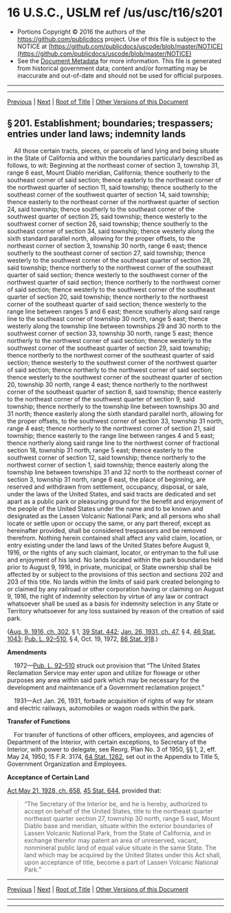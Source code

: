 ---
---

# 16 U.S.C., USLM ref /us/usc/t16/s201

* Portions Copyright © 2016 the authors of the https://github.com/publicdocs project.
  Use of this file is subject to the NOTICE at [https://github.com/publicdocs/uscode/blob/master/NOTICE](https://github.com/publicdocs/uscode/blob/master/NOTICE)
* See the [Document Metadata](././../../../../..//README.md) for more information.
  This file is generated from historical government data; content and/or formatting may be inaccurate and out-of-date and should not be used for official purposes.

----------
----------

[Previous](./../../../../..//us/usc/t16/ch1/schXXII/m__us_usc_t16_ch1_schXXII.md) | [Next](./../../../../..//us/usc/t16/ch1/schXXII/m__us_usc_t16_s201a.md) | [Root of Title](./../../../../../) | [Other Versions of this Document](https://publicdocs.github.io/go/links?ns=uslm&ref=%2Fus%2Fusc%2Ft16%2Fs201)

## § 201. Establishment; boundaries; trespassers; entries under land laws; indemnity lands

    All those certain tracts, pieces, or parcels of land lying and being situate in the State of California and within the boundaries particularly described as follows, to wit: Beginning at the northeast corner of section 3, township 31, range 6 east, Mount Diablo meridian, California; thence southerly to the southeast corner of said section; thence easterly to the northeast corner of the northwest quarter of section 11, said township; thence southerly to the southeast corner of the southwest quarter of section 14, said township; thence easterly to the northeast corner of the northwest quarter of section 24, said township; thence southerly to the southeast corner of the southwest quarter of section 25, said township; thence westerly to the southwest corner of section 26, said township; thence southerly to the southeast corner of section 34, said township; thence westerly along the sixth standard parallel north, allowing for the proper offsets, to the northeast corner of section 3, township 30 north, range 6 east; thence southerly to the southeast corner of section 27, said township; thence westerly to the southwest corner of the southeast quarter of section 28, said township; thence northerly to the northwest corner of the southeast quarter of said section; thence westerly to the southwest corner of the northwest quarter of said section; thence northerly to the northwest corner of said section; thence westerly to the southwest corner of the southeast quarter of section 20, said township; thence northerly to the northwest corner of the southeast quarter of said section; thence westerly to the range line between ranges 5 and 6 east; thence southerly along said range line to the southeast corner of township 30 north, range 5 east; thence westerly along the township line between townships 29 and 30 north to the southwest corner of section 33, township 30 north, range 5 east; thence northerly to the northwest corner of said section; thence westerly to the southwest corner of the southeast quarter of section 29, said township; thence northerly to the northwest corner of the southeast quarter of said section; thence westerly to the southwest corner of the northwest quarter of said section; thence northerly to the northwest corner of said section; thence westerly to the southwest corner of the southeast quarter of section 20, township 30 north, range 4 east; thence northerly to the northwest corner of the southeast quarter of section 8, said township; thence easterly to the northeast corner of the southwest quarter of section 9, said township; thence northerly to the township line between townships 30 and 31 north; thence easterly along the sixth standard parallel north, allowing for the proper offsets, to the southwest corner of section 33, township 31 north, range 4 east; thence northerly to the northwest corner of section 21, said township; thence easterly to the range line between ranges 4 and 5 east; thence northerly along said range line to the northwest corner of fractional section 18, township 31 north, range 5 east; thence easterly to the southwest corner of section 12, said township; thence northerly to the northwest corner of section 1, said township; thence easterly along the township line between townships 31 and 32 north to the northeast corner of section 3, township 31 north, range 6 east, the place of beginning, are reserved and withdrawn from settlement, occupancy, disposal, or sale, under the laws of the United States, and said tracts are dedicated and set apart as a public park or pleasuring ground for the benefit and enjoyment of the people of the United States under the name and to be known and designated as the Lassen Volcanic National Park; and all persons who shall locate or settle upon or occupy the same, or any part thereof, except as hereinafter provided, shall be considered trespassers and be removed therefrom. Nothing herein contained shall affect any valid claim, location, or entry existing under the land laws of the United States before August 9, 1916, or the rights of any such claimant, locator, or entryman to the full use and enjoyment of his land. No lands located within the park boundaries held prior to August 9, 1916, in private, municipal, or State ownership shall be affected by or subject to the provisions of this section and sections 202 and 203 of this title. No lands within the limits of said park created belonging to or claimed by any railroad or other corporation having or claiming on August 9, 1916, the right of indemnity selection by virtue of any law or contract whatsoever shall be used as a basis for indemnity selection in any State or Territory whatsoever for any loss sustained by reason of the creation of said park.

([Aug. 9, 1916, ch. 302][/us/act/1916-08-09/ch302], § 1, [39 Stat. 442][/us/stat/39/442]; [Jan. 26, 1931, ch. 47][/us/act/1931-01-26/ch47], § 4, [46 Stat. 1043][/us/stat/46/1043]; [Pub. L. 92–510][/us/pl/92/510], § 4, Oct. 19, 1972, [86 Stat. 918][/us/stat/86/918].)

 __Amendments__ 

    1972—[Pub. L. 92–510][/us/pl/92/510] struck out provision that “The United States Reclamation Service may enter upon and utilize for flowage or other purposes any area within said park which may be necessary for the development and maintenance of a Government reclamation project.”

    1931—Act Jan. 26, 1931, forbade acquisition of rights of way for steam and electric railways, automobiles or wagon roads within the park.

 __Transfer of Functions__ 

    For transfer of functions of other officers, employees, and agencies of Department of the Interior, with certain exceptions, to Secretary of the Interior, with power to delegate, see Reorg. Plan No. 3 of 1950, §§ 1, 2, eff. May 24, 1950, 15 F.R. 3174, [64 Stat. 1262][/us/stat/64/1262], set out in the Appendix to Title 5, Government Organization and Employees.

 __Acceptance of Certain Land__ 

[Act May 21, 1928, ch. 658][/us/act/1928-05-21/ch658], [45 Stat. 644][/us/stat/45/644], provided that: 

> “The Secretary of the Interior be, and he is hereby, authorized to accept on behalf of the United States, title to the northeast quarter northeast quarter section 27, township 30 north, range 5 east, Mount Diablo base and meridian, situate within the exterior boundaries of Lassen Volcanic National Park, from the State of California, and in exchange therefor may patent an area of unreserved, vacant, nonmineral public land of equal value situate in the same State. The land which may be acquired by the United States under this Act shall, upon acceptance of title, become a part of Lassen Volcanic National Park.”

----------

[Previous](./../../../../..//us/usc/t16/ch1/schXXII/m__us_usc_t16_ch1_schXXII.md) | [Next](./../../../../..//us/usc/t16/ch1/schXXII/m__us_usc_t16_s201a.md) | [Root of Title](./../../../../../) | [Other Versions of this Document](https://publicdocs.github.io/go/links?ns=uslm&ref=%2Fus%2Fusc%2Ft16%2Fs201)

----------
----------

[/us/act/1916-08-09/ch302]: https://publicdocs.github.io/go/links?ns=uslm&ref=%2Fus%2Fact%2F1916-08-09%2Fch302
[/us/stat/39/442]: https://publicdocs.github.io/go/links?ns=uslm&ref=%2Fus%2Fstat%2F39%2F442
[/us/act/1931-01-26/ch47]: https://publicdocs.github.io/go/links?ns=uslm&ref=%2Fus%2Fact%2F1931-01-26%2Fch47
[/us/stat/46/1043]: https://publicdocs.github.io/go/links?ns=uslm&ref=%2Fus%2Fstat%2F46%2F1043
[/us/pl/92/510]: https://publicdocs.github.io/go/links?ns=uslm&ref=%2Fus%2Fpl%2F92%2F510
[/us/stat/86/918]: https://publicdocs.github.io/go/links?ns=uslm&ref=%2Fus%2Fstat%2F86%2F918
[/us/pl/92/510]: https://publicdocs.github.io/go/links?ns=uslm&ref=%2Fus%2Fpl%2F92%2F510
[/us/stat/64/1262]: https://publicdocs.github.io/go/links?ns=uslm&ref=%2Fus%2Fstat%2F64%2F1262
[/us/act/1928-05-21/ch658]: https://publicdocs.github.io/go/links?ns=uslm&ref=%2Fus%2Fact%2F1928-05-21%2Fch658
[/us/stat/45/644]: https://publicdocs.github.io/go/links?ns=uslm&ref=%2Fus%2Fstat%2F45%2F644


